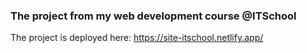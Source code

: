 ### The project from my web development course @ITSchool

 The project is deployed here: https://site-itschool.netlify.app/
